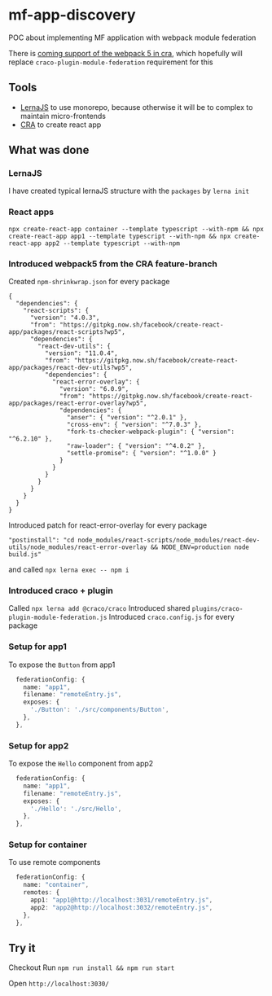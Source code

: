 # mf-app-discovery
POC about implementing MF application with webpack module federation

There is [coming support of the webpack 5 in cra](https://github.com/facebook/create-react-app/issues/9994), which hopefully will replace `craco-plugin-module-federation` requirement for this 

## Tools
- [LernaJS](https://lerna.js.org/) to use monorepo, because otherwise it will be to complex to maintain micro-frontends
- [CRA](https://create-react-app.dev/) to create react app

## What was done

### LernaJS
I have created typical lernaJS structure with the `packages` by `lerna init`

### React apps
```
npx create-react-app container --template typescript --with-npm && npx create-react-app app1 --template typescript --with-npm && npx create-react-app app2 --template typescript --with-npm
```

### Introduced webpack5 from the CRA feature-branch 
Created `npm-shrinkwrap.json` for every package 
```
{
  "dependencies": {
    "react-scripts": {
      "version": "4.0.3",
      "from": "https://gitpkg.now.sh/facebook/create-react-app/packages/react-scripts?wp5",
      "dependencies": {
        "react-dev-utils": {
          "version": "11.0.4",
          "from": "https://gitpkg.now.sh/facebook/create-react-app/packages/react-dev-utils?wp5",
          "dependencies": {
            "react-error-overlay": {
              "version": "6.0.9",
              "from": "https://gitpkg.now.sh/facebook/create-react-app/packages/react-error-overlay?wp5",
              "dependencies": {
                "anser": { "version": "^2.0.1" },
                "cross-env": { "version": "^7.0.3" },
                "fork-ts-checker-webpack-plugin": { "version": "^6.2.10" },
                "raw-loader": { "version": "^4.0.2" },
                "settle-promise": { "version": "^1.0.0" }
              }
            }
          }
        }
      }
    }
  }
}
```
Introduced patch for react-error-overlay for every package
```
"postinstall": "cd node_modules/react-scripts/node_modules/react-dev-utils/node_modules/react-error-overlay && NODE_ENV=production node build.js"
```
and called `npx lerna exec -- npm i`

### Introduced craco + plugin
Called `npx lerna add @craco/craco`
Introduced shared `plugins/craco-plugin-module-federation.js`
Introduced `craco.config.js` for every package

### Setup for app1
To expose the `Button` from app1
```typescript
  federationConfig: {
    name: "app1",
    filename: "remoteEntry.js",
    exposes: {
      './Button': './src/components/Button',
    },
  },
```

### Setup for app2
To expose the `Hello` component from app2
```typescript
  federationConfig: {
    name: "app1",
    filename: "remoteEntry.js",
    exposes: {
      './Hello': './src/Hello',
    },
  },
```

### Setup for container
To use remote components
```typescript
  federationConfig: {
    name: "container",
    remotes: {
      app1: "app1@http://localhost:3031/remoteEntry.js",
      app2: "app2@http://localhost:3032/remoteEntry.js",
    },
  },
```


## Try it
Checkout
Run `npm run install && npm run start`

Open `http://localhost:3030/`

